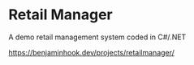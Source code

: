 # Retail Manager

A demo retail management system coded in C#/.NET

https://benjaminhook.dev/projects/retailmanager/
